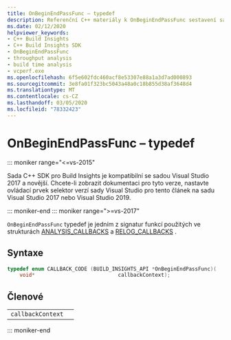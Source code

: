 ```yaml
---
title: OnBeginEndPassFunc – typedef
description: Referenční C++ materiály k OnBeginEndPassFunc sestavení sady SDK pro Build Insights
ms.date: 02/12/2020
helpviewer_keywords:
- C++ Build Insights
- C++ Build Insights SDK
- OnBeginEndPassFunc
- throughput analysis
- build time analysis
- vcperf.exe
ms.openlocfilehash: 6f5e602fdc460acf8e53307e88a1a3d7ad000893
ms.sourcegitcommit: 3e8fa01f323bc5043a48a0c18b855d38af3648d4
ms.translationtype: MT
ms.contentlocale: cs-CZ
ms.lasthandoff: 03/05/2020
ms.locfileid: "78332423"
---
```

# <a name="onbeginendpassfunc-typedef"></a>OnBeginEndPassFunc – typedef

::: moniker range="<=vs-2015"

Sada C++ SDK pro Build Insights je kompatibilní se sadou Visual Studio 2017 a novější. Chcete-li zobrazit dokumentaci pro tyto verze, nastavte ovládací prvek selektor verzí sady Visual Studio pro tento článek na sadu Visual Studio 2017 nebo Visual Studio 2019.

::: moniker-end
::: moniker range=">=vs-2017"

`OnBeginEndPassFunc` typedef je jedním z signatur funkcí použitých ve strukturách [ANALYSIS_CALLBACKS](analysis-callbacks-struct.md) a [RELOG_CALLBACKS](relog-callbacks-struct.md) .

## <a name="syntax"></a>Syntaxe

```cpp
typedef enum CALLBACK_CODE (BUILD_INSIGHTS_API *OnBeginEndPassFunc)(
    void*                           callbackContext);
```

## <a name="members"></a>Členové

|  |  |
|--|--|
| `callbackContext` |  |

::: moniker-end
